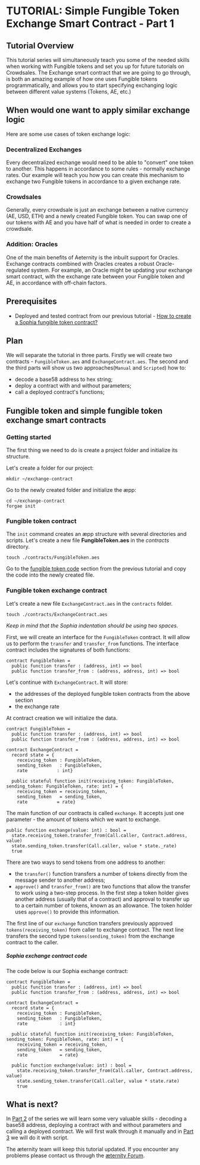 # TUTORIAL: Simple Fungible Token Exchange Smart Contract - Part 1
## Tutorial Overview
This tutorial series will simultaneously teach you some of the needed skills when working with Fungible tokens and set you up for future tutorials on Crowdsales. The Exchange smart contract that we are going to go through, is both an amazing example of how one uses Fungible tokens programmatically, and allows you to start specifying exchanging logic between different value systems (Tokens, AE, etc.)

## When would one want to apply similar exchange logic
Here are some use cases of token exchange logic:
### Decentralized Exchanges
Every decentralized exchange would need to be able to "convert" one token to another. This happens in accordance to some rules - normally exchange rates. Our example will teach you how you can create this mechanism to exchange two Fungible tokens in accordance to a given exchange rate.

### Crowdsales
Generally, every crowdsale is just an exchange between a native currency (AE, USD, ETH) and a newly created Fungible token. You can swap one of our tokens with AE and you have half of what is needed in order to create a crowdsale.

### Addition: Oracles
One of the main benefits of Aeternity is the inbuilt support for Oracles. Exchange contracts combined with Oracles creates a robust Oracle-regulated system. For example, an Oracle might be updating your exchange smart contract, with the exchange rate between your Fungible token and AE, in accordance with off-chain factors.
## Prerequisites
- Deployed and tested contract from our previous tutorial - [How to create a Sophia fungible token contract?](https://dev.aepps.com/tutorials/sophia-fungible-token-contract.html)

## Plan 
We will separate the tutorial in three parts. 
Firstly we will create two contracts - ```FungibleToken.aes``` and ```ExchangeContract.aes```. 
The second and the third parts will show us two approaches(```Manual``` and ```Scripted```) how to:
- decode a base58 address to hex string;
- deploy a contract with and without parameters;
- call a deployed contract's functions;

## Fungible token and simple fungible token exchange smart contracts

### Getting started

The first thing we need to do is create a project folder and initialize its structure.

Let's create a folder for our project:
```
mkdir ~/exchange-contract
```

Go to the newly created folder and initialize the æpp:
```
cd ~/exchange-contract
forgae init
```

### Fungible token contract

The ```init``` command creates an æpp structure with several directories and scripts. 
Let's create a new file **FungibleToken.aes** in the *contracts* directory. 

```
touch ./contracts/FungibleToken.aes
```

Go to the [fungible token code](https://dev.aepps.com/tutorials/sophia-fungible-token-contract.html) section from the previous tutorial and copy the code into the newly created file.

### Fungible token exchange contract

Let's create a new file ```ExchangeContract.aes``` in the `contracts` folder.

```
touch ./contracts/ExchangeContract.aes
```

*Keep in mind that the Sophia indentation should be using two spaces.*

First, we will create an interface for the ```FungibleToken``` contract. It will allow us to perform the ```transfer``` and ```transfer_from``` functions. The interface contract includes the signatures of both functions:

```
contract FungibleToken =
  public function transfer : (address, int) => bool
  public function transfer_from : (address, address, int) => bool
``` 

Let's continue with ```ExchangeContract```. 
It will store:
- the addresses of the deployed fungible token contracts from the above section
- the exchange rate

At contract creation we will initialize the data.
```
contract FungibleToken =
  public function transfer : (address, int) => bool
  public function transfer_from : (address, address, int) => bool
  
contract ExchangeContract =
  record state = {
    receiving_token : FungibleToken,
    sending_token   : FungibleToken,
    rate           : int}

  public stateful function init(receiving_token: FungibleToken, sending_token: FungibleToken, rate: int) = {
    receiving_token = receiving_token,
    sending_token   = sending_token,
    rate           = rate}
```

The main function of our contracts is called ```exchange```. It accepts just one parameter - the amount of tokens which we want to exchange.
```
public function exchange(value: int) : bool =
  state.receiving_token.transfer_from(Call.caller, Contract.address, value)
  state.sending_token.transfer(Call.caller, value * state._rate)
  true
```

There are two ways to send tokens from one address to another: 
- the ```transfer()``` function transfers a number of tokens directly from the message sender to another address;
- ```approve()``` and ```transfer_from()``` are two functions that allow the transfer to work using a two-step process. In the first step a token holder gives another address (usually that of a contract) and approval to transfer up to a certain number of tokens, known as an allowance. The token holder uses ```approve()``` to provide this information.

The first line of our ```exchange``` function transfers previously approved ```tokens(receiving_token)``` from caller to еxchange contract.
The next line transfers the second type ```tokens(sending_token)``` from the exchange contract to the caller.

##### Sophia exchange contract code

The code below is our Sophia exchange contract:

```
contract FungibleToken =
  public function transfer : (address, int) => bool
  public function transfer_from : (address, address, int) => bool

contract ExchangeContract =
  record state = {
    receiving_token : FungibleToken,
    sending_token   : FungibleToken,
    rate            : int}

  public stateful function init(receiving_token: FungibleToken, sending_token: FungibleToken, rate: int) = {
    receiving_token = receiving_token,
    sending_token   = sending_token,
    rate            = rate}

  public function exchange(value: int) : bool =
    state.receiving_token.transfer_from(Call.caller, Contract.address, value)
    state.sending_token.transfer(Call.caller, value * state.rate)
    true

```

## What is next?
In [Part 2](https://github.com/aeternity/tutorials/blob/master/sophia-token-exchange-contract-2.md) of the series we will learn some very valuable skills - decoding a base58 address, deploying a contract with and without parameters and calling a deployed contract. We will first walk through it manually and in [Part 3](https://github.com/aeternity/tutorials/blob/master/sophia-token-exchange-contract-3.md) we will do it with script.

The æternity team will keep this tutorial updated. If you encounter any problems please contact us through the [æternity Forum](https://forum.aeternity.com/c/development).


